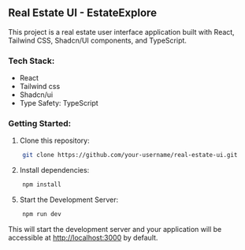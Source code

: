 ## Real Estate UI - EstateExplore

This project is a real estate user interface application built with React, Tailwind CSS, Shadcn/UI components, and TypeScript.

### Tech Stack:

-   React
-   Tailwind css
-   Shadcn/ui
-   Type Safety: TypeScript

### Getting Started:

1. Clone this repository:

```bash
    git clone https://github.com/your-username/real-estate-ui.git
```

2. Install dependencies:

```bash
    npm install
```

5. Start the Development Server:

```bash
    npm run dev
```

This will start the development server and your application will be accessible at [http://localhost:3000](http://localhost:3000) by default.
